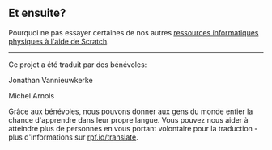 ## Et ensuite?

Pourquoi ne pas essayer certaines de nos autres [ressources informatiques physiques à l'aide de Scratch](https://projects.raspberrypi.org/fr-FR/projects?software%5B%5D=scratch&hardware%5B%5D=electronic-components).


***
Ce projet a été traduit par des bénévoles:

Jonathan Vannieuwkerke

Michel Arnols

Grâce aux bénévoles, nous pouvons donner aux gens du monde entier la chance d'apprendre dans leur propre langue. Vous pouvez nous aider à atteindre plus de personnes en vous portant volontaire pour la traduction - plus d'informations sur [rpf.io/translate](https://rpf.io/translate).